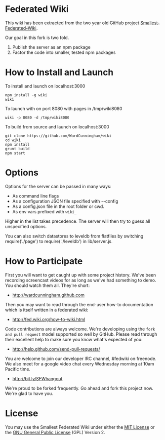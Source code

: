 Federated Wiki
==============

This wiki has been extracted from the two year old
GitHub project [Smallest-Federated-Wiki](https://github.com/WardCunningham/Smallest-Federated-Wiki).

Our goal in this fork is two fold.

1. Publish the server as an npm package
2. Factor the code into smaller, tested npm packages

How to Install and Launch
=========================

To install and launch on localhost:3000

	npm install -g wiki
	wiki

To launch with on port 8080 with pages in /tmp/wiki8080

	wiki -p 8080 -d /tmp/wiki8080

To build from source and launch on localhost:3000

	git clone https://github.com/WardCunningham/wiki
	cd wiki
	npm install
	grunt build
	npm start

Options
=======

Options for the server can be passed in many ways:

* As command line flags
* As a configuration JSON file specified with --config
* As a config.json file in the root folder or cwd.
* As env vars prefixed with `wiki_`

Higher in the list takes precedence.
The server will then try to guess all unspecified options.

You can also switch datastores to leveldb from flatfiles by
switching require('./page') to require('./leveldb') in lib/server.js.


How to Participate
==================

First you will want to get caught up with some project history. We've been recording screencast videos for as long as we've had something to demo. You should watch them all. They're short:

* http://wardcunningham.github.com

Then you may want to read through the end-user how-to documentation which is itself written in a federated wiki:

* http://fed.wiki.org/how-to-wiki.html

Code contributions are always welcome. We're developing using the `fork and pull request` model supported so well by GitHub. Please read through their excellent help to make sure you know what's expected of you:

* http://help.github.com/send-pull-requests/

You are welcome to join our developer IRC channel, #fedwiki on freenode. We also meet for a google video chat every Wednesday morning at 10am Pacific time.

* http://bit.ly/SFWhangout

We're proud to be forked frequently. Go ahead and fork this project now. We're glad to have you.

License
=======

You may use the Smallest Federated Wiki under either the
[MIT License](https://github.com/WardCunningham/Smallest-Federated-Wiki/blob/master/mit-license.txt) or the
[GNU General Public License](https://github.com/WardCunningham/Smallest-Federated-Wiki/blob/master/gpl-license.txt) (GPL) Version 2.

